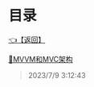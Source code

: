 # 目录  


[👈【返回】](/--目录--/Unity笔记/--目录--Unity笔记)  


[📜MVVM和MVC架构](/Unity笔记/UI系统/MVVM和MVC架构)  







> 2023/7/9 3:12:43
